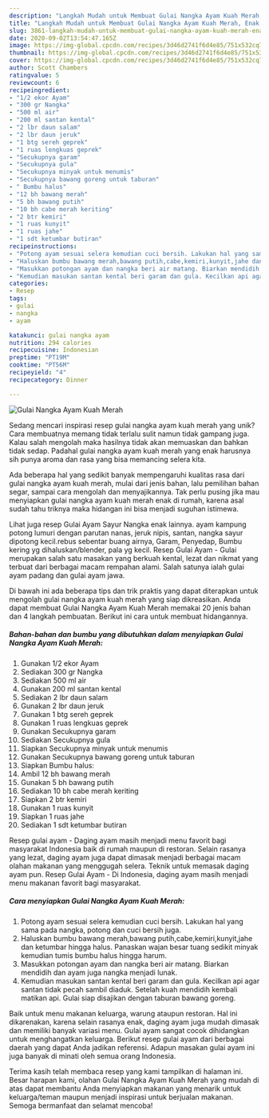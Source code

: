 ```yaml
---
description: "Langkah Mudah untuk Membuat Gulai Nangka Ayam Kuah Merah, Enak Banget"
title: "Langkah Mudah untuk Membuat Gulai Nangka Ayam Kuah Merah, Enak Banget"
slug: 3861-langkah-mudah-untuk-membuat-gulai-nangka-ayam-kuah-merah-enak-banget
date: 2020-09-02T13:54:47.165Z
image: https://img-global.cpcdn.com/recipes/3d46d2741f6d4e85/751x532cq70/gulai-nangka-ayam-kuah-merah-foto-resep-utama.jpg
thumbnail: https://img-global.cpcdn.com/recipes/3d46d2741f6d4e85/751x532cq70/gulai-nangka-ayam-kuah-merah-foto-resep-utama.jpg
cover: https://img-global.cpcdn.com/recipes/3d46d2741f6d4e85/751x532cq70/gulai-nangka-ayam-kuah-merah-foto-resep-utama.jpg
author: Scott Chambers
ratingvalue: 5
reviewcount: 6
recipeingredient:
- "1/2 ekor Ayam"
- "300 gr Nangka"
- "500 ml air"
- "200 ml santan kental"
- "2 lbr daun salam"
- "2 lbr daun jeruk"
- "1 btg sereh geprek"
- "1 ruas lengkuas geprek"
- "Secukupnya garam"
- "Secukupnya gula"
- "Secukupnya minyak untuk menumis"
- "Secukupnya bawang goreng untuk taburan"
- " Bumbu halus"
- "12 bh bawang merah"
- "5 bh bawang putih"
- "10 bh cabe merah keriting"
- "2 btr kemiri"
- "1 ruas kunyit"
- "1 ruas jahe"
- "1 sdt ketumbar butiran"
recipeinstructions:
- "Potong ayam sesuai selera kemudian cuci bersih. Lakukan hal yang sama pada nangka, potong dan cuci bersih juga."
- "Haluskan bumbu bawang merah,bawang putih,cabe,kemiri,kunyit,jahe dan ketumbar hingga halus. Panaskan wajan besar tuang sedikit minyak kemudian tumis bumbu halus hingga harum."
- "Masukkan potongan ayam dan nangka beri air matang. Biarkan mendidih dan ayam juga nangka menjadi lunak."
- "Kemudian masukan santan kental beri garam dan gula. Kecilkan api agar santan tidak pecah sambil diaduk. Setelah kuah mendidih kembali matikan api. Gulai siap disajikan dengan taburan bawang goreng."
categories:
- Resep
tags:
- gulai
- nangka
- ayam

katakunci: gulai nangka ayam 
nutrition: 294 calories
recipecuisine: Indonesian
preptime: "PT19M"
cooktime: "PT56M"
recipeyield: "4"
recipecategory: Dinner

---
```



![Gulai Nangka Ayam Kuah Merah](https://img-global.cpcdn.com/recipes/3d46d2741f6d4e85/751x532cq70/gulai-nangka-ayam-kuah-merah-foto-resep-utama.jpg)

Sedang mencari inspirasi resep gulai nangka ayam kuah merah yang unik? Cara membuatnya memang tidak terlalu sulit namun tidak gampang juga. Kalau salah mengolah maka hasilnya tidak akan memuaskan dan bahkan tidak sedap. Padahal gulai nangka ayam kuah merah yang enak harusnya sih punya aroma dan rasa yang bisa memancing selera kita.

Ada beberapa hal yang sedikit banyak mempengaruhi kualitas rasa dari gulai nangka ayam kuah merah, mulai dari jenis bahan, lalu pemilihan bahan segar, sampai cara mengolah dan menyajikannya. Tak perlu pusing jika mau menyiapkan gulai nangka ayam kuah merah enak di rumah, karena asal sudah tahu triknya maka hidangan ini bisa menjadi suguhan istimewa.

Lihat juga resep Gulai Ayam Sayur Nangka enak lainnya. ayam kampung potong lumuri dengan parutan nanas, jeruk nipis, santan, nangka sayur dipotong kecil.rebus sebentar buang airnya, Garam, Penyedap, Bumbu kering yg dihaluskan/blender, pala yg kecil. Resep Gulai Ayam - Gulai merupakan salah satu masakan yang berkuah kental, lezat dan nikmat yang terbuat dari berbagai macam rempahan alami. Salah satunya ialah gulai ayam padang dan gulai ayam jawa.


Di bawah ini ada beberapa tips dan trik praktis yang dapat diterapkan untuk mengolah gulai nangka ayam kuah merah yang siap dikreasikan. Anda dapat membuat Gulai Nangka Ayam Kuah Merah memakai 20 jenis bahan dan 4 langkah pembuatan. Berikut ini cara untuk membuat hidangannya.

<!--inarticleads1-->

##### Bahan-bahan dan bumbu yang dibutuhkan dalam menyiapkan Gulai Nangka Ayam Kuah Merah:

1. Gunakan 1/2 ekor Ayam
1. Sediakan 300 gr Nangka
1. Sediakan 500 ml air
1. Gunakan 200 ml santan kental
1. Sediakan 2 lbr daun salam
1. Gunakan 2 lbr daun jeruk
1. Gunakan 1 btg sereh geprek
1. Gunakan 1 ruas lengkuas geprek
1. Gunakan Secukupnya garam
1. Sediakan Secukupnya gula
1. Siapkan Secukupnya minyak untuk menumis
1. Gunakan Secukupnya bawang goreng untuk taburan
1. Siapkan  Bumbu halus:
1. Ambil 12 bh bawang merah
1. Gunakan 5 bh bawang putih
1. Sediakan 10 bh cabe merah keriting
1. Siapkan 2 btr kemiri
1. Gunakan 1 ruas kunyit
1. Siapkan 1 ruas jahe
1. Sediakan 1 sdt ketumbar butiran


Resep gulai ayam - Daging ayam masih menjadi menu favorit bagi masyarakat Indonesia baik di rumah maupun di restoran. Selain rasanya yang lezat, daging ayam juga dapat dimasak menjadi berbagai macam olahan makanan yang menggugah selera. Teknik untuk memasak daging ayam pun. Resep Gulai Ayam - Di Indonesia, daging ayam masih menjadi menu makanan favorit bagi masyarakat. 

<!--inarticleads2-->

##### Cara menyiapkan Gulai Nangka Ayam Kuah Merah:

1. Potong ayam sesuai selera kemudian cuci bersih. Lakukan hal yang sama pada nangka, potong dan cuci bersih juga.
1. Haluskan bumbu bawang merah,bawang putih,cabe,kemiri,kunyit,jahe dan ketumbar hingga halus. Panaskan wajan besar tuang sedikit minyak kemudian tumis bumbu halus hingga harum.
1. Masukkan potongan ayam dan nangka beri air matang. Biarkan mendidih dan ayam juga nangka menjadi lunak.
1. Kemudian masukan santan kental beri garam dan gula. Kecilkan api agar santan tidak pecah sambil diaduk. Setelah kuah mendidih kembali matikan api. Gulai siap disajikan dengan taburan bawang goreng.


Baik untuk menu makanan keluarga, warung ataupun restoran. Hal ini dikarenakan, karena selain rasanya enak, daging ayam juga mudah dimasak dan memiliki banyak variasi menu. Gulai ayam sangat cocok dihidangkan untuk menghangatkan keluarga. Berikut resep gulai ayam dari berbagai daerah yang dapat Anda jadikan referensi. Adapun masakan gulai ayam ini juga banyak di minati oleh semua orang Indonesia. 

Terima kasih telah membaca resep yang kami tampilkan di halaman ini. Besar harapan kami, olahan Gulai Nangka Ayam Kuah Merah yang mudah di atas dapat membantu Anda menyiapkan makanan yang menarik untuk keluarga/teman maupun menjadi inspirasi untuk berjualan makanan. Semoga bermanfaat dan selamat mencoba!
